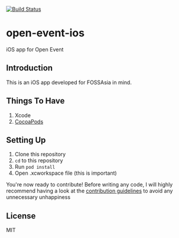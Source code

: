 [![Build Status](https://travis-ci.org/todipratik/open-event-ios.svg?branch=master)](https://travis-ci.org/todipratik/open-event-ios)

# open-event-ios
iOS app for Open Event

## Introduction
This is an iOS app developed for FOSSAsia in mind.

## Things To Have
1. Xcode
2. [CocoaPods](http://cocoapods.org/)

## Setting Up
1. Clone this repository
2. `cd` to this repository
3. Run `pod install`
4. Open .xcworkspace file (this is important)

You're now ready to contribute! Before writing any code, I will highly recommend having a look at the [contribution guidelines](https://github.com/fossasia/open-event-ios/blob/master/CONTRIBUTING.md) to avoid any unnecessary unhappiness

## License
MIT
